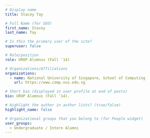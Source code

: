 ```yaml
---
# Display name
title: Stacey Tay

# Full Name (for SEO) 
first_name: Stacey
last_name: Tay

# Is this the primary user of the site?
superuser: false

# Role/position
role: UROP Alumnus (Fall '14)

# Organizations/Affiliations
organizations:
  - name: National University of Singapore, School of Computing
    url: https://www.comp.nus.edu.sg

# Short bio (displayed in user profile at end of posts)
bio: UROP Alumnus (Fall '14). 

# Highlight the author in author lists? (true/false)
highlight_name: false

# Organizational groups that you belong to (for People widget)
user_groups:
  - Undergraduate / Intern Alumni
---
```

